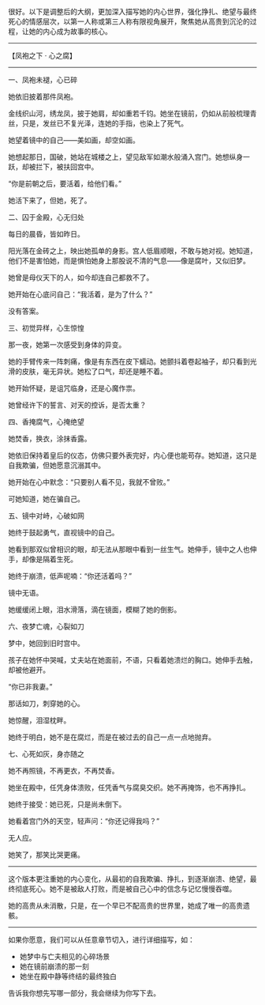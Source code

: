 很好。以下是调整后的大纲，更加深入描写她的内心世界，强化挣扎、绝望与最终死心的情感层次，以第一人称或第三人称有限视角展开，聚焦她从高贵到沉沦的过程，让她的内心成为故事的核心。

---

【凤袍之下 · 心之腐】

---

一、凤袍未褪，心已碎

她依旧披着那件凤袍。

金线织山河，绣龙凤，披于她肩，却如重若千钧。她坐在镜前，仍如从前般梳理青丝，只是，发丝已不复光泽，连她的手指，也染上了死气。

她望着镜中的自己——美如画，却空如画。

她想起那日，国破，她站在城楼之上，望见敌军如潮水般涌入宫门。她想纵身一跃，却被拦下，被扶回宫中。

“你是前朝之后，要活着，给他们看。”

她活下来了，但她，死了。

二、囚于金殿，心无归处

每日的晨昏，皆如昨日。

阳光落在金砖之上，映出她孤单的身影。宫人低眉顺眼，不敢与她对视。她知道，他们不是害怕她，而是惧怕她身上那股说不清的气息——像是腐叶，又似旧梦。

她曾是母仪天下的人，如今却连自己都救不了。

她开始在心底问自己：“我活着，是为了什么？”

没有答案。

三、初觉异样，心生惊惶

那一夜，她第一次感受到身体的异变。

她的手臂传来一阵刺痛，像是有东西在皮下蠕动。她颤抖着卷起袖子，却只看到光滑的皮肤，毫无异状。她松了口气，却还是睡不着。

她开始怀疑，是诅咒临身，还是心魔作祟。

她曾经许下的誓言、对天的控诉，是否太重？

四、香掩腐气，心掩绝望

她焚香，换衣，涂抹香露。

她依旧保持着皇后的仪态，仿佛只要外表完好，内心便也能苟存。她知道，这只是自我欺骗，但她愿意沉溺其中。

她开始在心中默念：“只要别人看不见，我就不曾败。”

可她知道，她在骗自己。

五、镜中对峙，心破如网

她终于鼓起勇气，直视镜中的自己。

她看到那双似曾相识的眼，却无法从那眼中看到一丝生气。她伸手，镜中之人也伸手，却像是隔着生死。

她终于崩溃，低声呢喃：“你还活着吗？”

镜中无语。

她缓缓闭上眼，泪水滑落，滴在镜面，模糊了她的倒影。

六、夜梦亡魂，心裂如刀

梦中，她回到旧时宫中。

孩子在她怀中哭喊，丈夫站在她面前，不语，只看着她溃烂的胸口。她伸手去触，却被他避开。

“你已非我妻。”

那话如刀，刺穿她的心。

她惊醒，泪湿枕畔。

她终于明白，她不是在腐烂，而是在被过去的自己一点一点地抛弃。

七、心死如灰，身亦随之

她不再照镜，不再更衣，不再焚香。

她坐在殿中，任凭身体溃败，任凭香气与腐臭交织。她不再掩饰，也不再挣扎。

她终于接受：她已死，只是尚未倒下。

她看着宫门外的天空，轻声问：“你还记得我吗？”

无人应。

她笑了，那笑比哭更痛。

---

这个版本更注重她的内心变化，从最初的自我欺骗、挣扎，到逐渐崩溃、绝望，最终彻底死心。她不是被敌人打败，而是被自己心中的信念与记忆慢慢吞噬。

她的高贵从未消散，只是，在一个早已不配高贵的世界里，她成了唯一的高贵遗骸。

---

如果你愿意，我们可以从任意章节切入，进行详细描写，如：

- 她梦中与亡夫相见的心碎场景  
- 她在镜前崩溃的那一刻  
- 她坐在殿中静等终结的最终独白  

告诉我你想先写哪一部分，我会继续为你写下去。